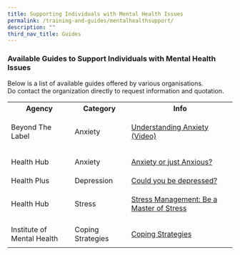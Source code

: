 ```yaml
---
title: Supporting Individuals with Mental Health Issues
permalink: /training-and-guides/mentalhealthsupport/
description: ""
third_nav_title: Guides
---
```

### Available Guides to Support Individuals with Mental Health Issues </h3>
Below is a list of available guides offered by various organisations.<br>Do contact the organization directly to request information and quotation.

<div class="horizontal-scroll"><table width="100%">

  <tbody><tr>
    <th>Agency</th>
    <th>Category</th>
    <th>Info</th>
  </tr>

  <tr>
    <td>Beyond The Label</td>
    <td>Anxiety</td>
    <td>

<a href="https://www.youtube.com/watch?v=eIUEWnExzt8&ab_channel=NationalCouncilofSocialService">Understanding Anxiety (Video)</a>
			
</td>
  </tr>
  <tr>
    <td>Health Hub</td>
    <td>Anxiety</td>
    <td>
	
<a href="https://www.healthhub.sg/a-z/diseases-and-conditions/705/anxiety-disorder-or-just-anxious">Anxiety or just Anxious?</a>
			
</td>
  </tr>

<tr>
    <td>Health Plus</td>
    <td>Depression</td>
    <td>
<a href="https://beta.mountelizabeth.com.sg/healthplus/article/dealing-with-depression">Could you be depressed?</a>
			
</td>
  </tr>		
		
<tr>
    <td>Health Hub</td>
    <td>Stress</td>
    <td>

<a href="https://www.healthhub.sg/live-healthy/1182/be-a-master-of-stress">Stress Management: Be a Master of Stress</a>
								
</td>
  </tr>		
		
<tr>
    <td>Institute of Mental Health</td>
    <td>Coping Strategies</td>
    <td>

<a href="https://www.imh.com.sg/CHAT/Documents/Downloads/Coping%20Strategies.pdf">Coping Strategies</a>
											
</td>
  </tr>				
</tbody></table></div>